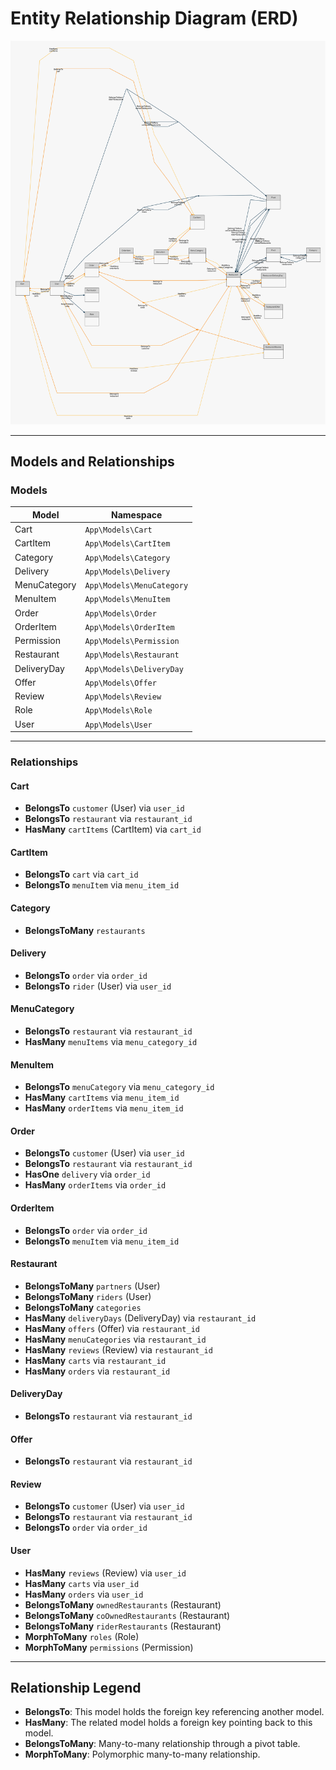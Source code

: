 # Entity Relationship Diagram (ERD)

![ERD](/screenshots/erd.svg)

---

## Models and Relationships

### Models

| Model        | Namespace                 |
| ------------ | ------------------------- |
| Cart         | `App\Models\Cart`         |
| CartItem     | `App\Models\CartItem`     |
| Category     | `App\Models\Category`     |
| Delivery     | `App\Models\Delivery`     |
| MenuCategory | `App\Models\MenuCategory` |
| MenuItem     | `App\Models\MenuItem`     |
| Order        | `App\Models\Order`        |
| OrderItem    | `App\Models\OrderItem`    |
| Permission   | `App\Models\Permission`   |
| Restaurant   | `App\Models\Restaurant`   |
| DeliveryDay  | `App\Models\DeliveryDay`  |
| Offer        | `App\Models\Offer`        |
| Review       | `App\Models\Review`       |
| Role         | `App\Models\Role`         |
| User         | `App\Models\User`         |

---

### Relationships

#### Cart

- **BelongsTo** `customer` (User) via `user_id`
- **BelongsTo** `restaurant` via `restaurant_id`
- **HasMany** `cartItems` (CartItem) via `cart_id`

#### CartItem

- **BelongsTo** `cart` via `cart_id`
- **BelongsTo** `menuItem` via `menu_item_id`

#### Category

- **BelongsToMany** `restaurants`

#### Delivery

- **BelongsTo** `order` via `order_id`
- **BelongsTo** `rider` (User) via `user_id`

#### MenuCategory

- **BelongsTo** `restaurant` via `restaurant_id`
- **HasMany** `menuItems` via `menu_category_id`

#### MenuItem

- **BelongsTo** `menuCategory` via `menu_category_id`
- **HasMany** `cartItems` via `menu_item_id`
- **HasMany** `orderItems` via `menu_item_id`

#### Order

- **BelongsTo** `customer` (User) via `user_id`
- **BelongsTo** `restaurant` via `restaurant_id`
- **HasOne** `delivery` via `order_id`
- **HasMany** `orderItems` via `order_id`

#### OrderItem

- **BelongsTo** `order` via `order_id`
- **BelongsTo** `menuItem` via `menu_item_id`

#### Restaurant

- **BelongsToMany** `partners` (User)
- **BelongsToMany** `riders` (User)
- **BelongsToMany** `categories`
- **HasMany** `deliveryDays` (DeliveryDay) via `restaurant_id`
- **HasMany** `offers` (Offer) via `restaurant_id`
- **HasMany** `menuCategories` via `restaurant_id`
- **HasMany** `reviews` (Review) via `restaurant_id`
- **HasMany** `carts` via `restaurant_id`
- **HasMany** `orders` via `restaurant_id`

#### DeliveryDay

- **BelongsTo** `restaurant` via `restaurant_id`

#### Offer

- **BelongsTo** `restaurant` via `restaurant_id`

#### Review

- **BelongsTo** `customer` (User) via `user_id`
- **BelongsTo** `restaurant` via `restaurant_id`
- **BelongsTo** `order` via `order_id`

#### User

- **HasMany** `reviews` (Review) via `user_id`
- **HasMany** `carts` via `user_id`
- **HasMany** `orders` via `user_id`
- **BelongsToMany** `ownedRestaurants` (Restaurant)
- **BelongsToMany** `coOwnedRestaurants` (Restaurant)
- **BelongsToMany** `riderRestaurants` (Restaurant)
- **MorphToMany** `roles` (Role)
- **MorphToMany** `permissions` (Permission)

---

## Relationship Legend

- **BelongsTo**: This model holds the foreign key referencing another model.
- **HasMany**: The related model holds a foreign key pointing back to this model.
- **BelongsToMany**: Many-to-many relationship through a pivot table.
- **MorphToMany**: Polymorphic many-to-many relationship.
